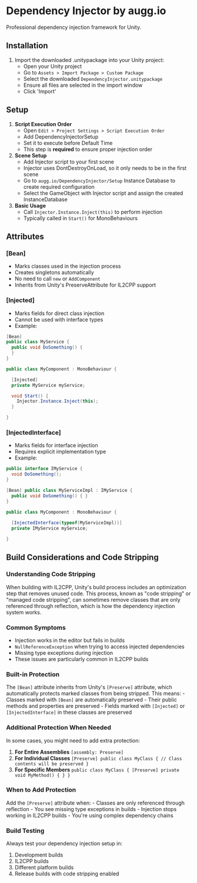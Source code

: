 # **Dependency Injector by augg.io**

Professional dependency injection framework for Unity.

## **Installation**

1. Import the downloaded .unitypackage into your Unity project:  
   * Open your Unity project  
   * Go to `Assets > Import Package > Custom Package` 
   * Select the downloaded `DependencyInjector.unitypackage`
   * Ensure all files are selected in the import window  
   * Click 'Import'

## **Setup**

1. **Script Execution Order**  
   * Open `Edit > Project Settings > Script Execution Order`
   * Add DependencyInjectorSetup  
   * Set it to execute before Default Time  
   * This step is **required** to ensure proper injection order  
2. **Scene Setup**  
   * Add Injector script to your first scene  
   * Injector uses DontDestroyOnLoad, so it only needs to be in the first scene  
   * Go to `augg.io/DependencyInjector/Setup` Instance Database to create required configuration  
   * Select the GameObject with Injector script and assign the created InstanceDatabase  
3. **Basic Usage**  
   * Call `Injector.Instance.Inject(this)` to perform injection  
   * Typically called in `Start()` for MonoBehaviours

## **Attributes**

### **[Bean]**

* Marks classes used in the injection process  
* Creates singletons automatically  
* No need to call `new` or `AddComponent`  
* Inherits from Unity's PreserveAttribute for IL2CPP support

### **[Injected]**

* Marks fields for direct class injection  
* Cannot be used with interface types  
* Example:

```csharp
[Bean]
public class MyService {
  public void DoSomething() {
  }
}

public class MyComponent : MonoBehaviour {

  [Injected]
  private MyService myService;

  void Start() {  
    Injector.Instance.Inject(this);  
  }

}
```

### **[InjectedInterface]**

* Marks fields for interface injection  
* Requires explicit implementation type  
* Example:

```csharp
public interface IMyService {
  void DoSomething();
}

[Bean] public class MyServiceImpl : IMyService {
  public void DoSomething() { }
}

public class MyComponent : MonoBehaviour {
  
  [InjectedInterface(typeof(MyServiceImpl))]
  private IMyService myService;

}
```

## **Build Considerations and Code Stripping**

### **Understanding Code Stripping**

When building with IL2CPP, Unity's build process includes an optimization step that removes unused code. This process, known as "code stripping" or "managed code stripping", can sometimes remove classes that are only referenced through reflection, which is how the dependency injection system works.

### **Common Symptoms**

* Injection works in the editor but fails in builds  
* `NullReferenceException` when trying to access injected dependencies  
* Missing type exceptions during injection  
* These issues are particularly common in IL2CPP builds

### **Built-in Protection**

The `[Bean]` attribute inherits from Unity's `[Preserve]` attribute, which automatically protects marked classes from being stripped. This means: - Classes marked with `[Bean]` are automatically preserved - Their public methods and properties are preserved - Fields marked with `[Injected]` or `[InjectedInterface]` in these classes are preserved

### **Additional Protection When Needed**

In some cases, you might need to add extra protection:

1. **For Entire Assemblies** `[assembly: Preserve]`  
2. **For Individual Classes** `[Preserve] public class MyClass { // Class contents will be preserved }`  
3. **For Specific Members** `public class MyClass { [Preserve] private void MyMethod() { } }`

### **When to Add Protection**

Add the `[Preserve]` attribute when: - Classes are only referenced through reflection - You see missing type exceptions in builds - Injection stops working in IL2CPP builds - You're using complex dependency chains

### **Build Testing**

Always test your dependency injection setup in: 

1. Development builds
2. IL2CPP builds
3. Different platform builds
4. Release builds with code stripping enabled

